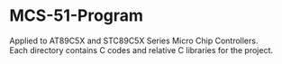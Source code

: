 # MCS-51-Program
Applied to AT89C5X and STC89C5X Series Micro Chip Controllers.  
Each directory contains C codes and relative C libraries for the project.  
